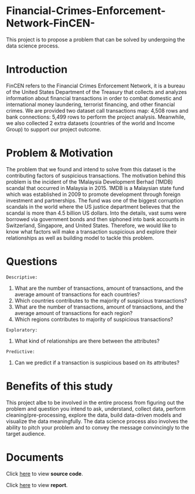 # Financial-Crimes-Enforcement-Network-FinCEN-
This project is to propose a problem that can be solved by undergoing the data science process.

# Introduction
FinCEN refers to the Financial Crimes Enforcement Network, it is a bureau of the United States Department of the Treasury that collects and analyzes information about financial transactions in order to combat domestic and international money laundering, terrorist financing, and other financial crimes. We are provided two dataset call transactions map: 4,508 rows and bank connections: 5,499 rows to perform the project analysis. Meanwhile, we also collected 2 extra datasets (countries of the world and Income Group) to support our project outcome.

# Problem & Motivation
The problem that we found and intend to solve from this dataset is the contributing factors of suspicious transactions. The motivation behind this problem is the incident of the 1Malaysia Development Berhad (1MDB) scandal that occurred in Malaysia in 2015. 1MDB is a Malaysian state fund which was established in 2009 to promote development through foreign investment and partnerships. The fund was one of the biggest corruption scandals in the world where the US justice department believes that the scandal is more than 4.5 billion US dollars. Into the details, vast sums were borrowed via government bonds and then siphoned into bank accounts in Switzerland, Singapore, and United States. Therefore, we would like to know what factors will make a transaction suspicious and explore their relationships as well as building model to tackle this problem. 

# Questions
`Descriptive:`
1. What are the number of transactions, amount of transactions, and the average amount of
transactions for each countries?
2. Which countries contributes to the majority of suspicious transactions?
3. What are the number of transactions, amount of transactions, and the average amount of
transactions for each region?
4. Which regions contributes to majority of suspicious transactions?

`Exploratory:`
1. What kind of relationships are there between the attributes?

`Predictive:`
1. Can we predict if a transaction is suspicious based on its attributes?


# Benefits of this study
This project albe to be involved in the entire process from figuring out the problem and question you intend to ask, understand, collect data, perform cleaning/pre-processing, explore the data, build data-driven models and visualize the data meaningfully. The data science process also involves the ability to pitch your problem and to convey the message convincingly to the target audience. 


# Documents
Click [here](https://github.com/Jyy-21/Financial-Crimes-Enforcement-Network-FinCEN-/blob/main/FinCEN_Project.ipynb) to view **source code**.

Click [here](https://github.com/Jyy-21/Financial-Crimes-Enforcement-Network-FinCEN-/blob/main/FinCEN%20Report.pdf) to view **report**.
